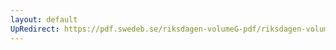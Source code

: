 ```yaml
---
layout: default
UpRedirect: https://pdf.swedeb.se/riksdagen-volumeG-pdf/riksdagen-volumeG-pdf/data/198889/reg_198889__reg_01/reg_198889__reg_01_0061.pdf
---
```


